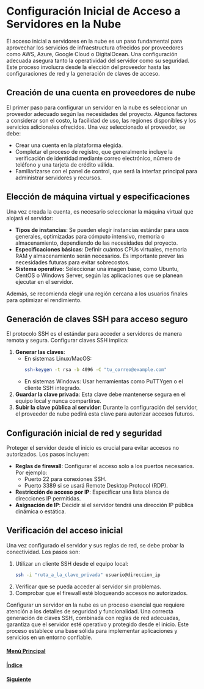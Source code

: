 # **Configuración Inicial de Acceso a Servidores en la Nube**

El acceso inicial a servidores en la nube es un paso fundamental para aprovechar los servicios de infraestructura ofrecidos por proveedores como AWS, Azure, Google Cloud o DigitalOcean. Una configuración adecuada asegura tanto la operatividad del servidor como su seguridad. Este proceso involucra desde la elección del proveedor hasta las configuraciones de red y la generación de claves de acceso.

## **Creación de una cuenta en proveedores de nube**
El primer paso para configurar un servidor en la nube es seleccionar un proveedor adecuado según las necesidades del proyecto. Algunos factores a considerar son el costo, la facilidad de uso, las regiones disponibles y los servicios adicionales ofrecidos. Una vez seleccionado el proveedor, se debe:
- Crear una cuenta en la plataforma elegida.
- Completar el proceso de registro, que generalmente incluye la verificación de identidad mediante correo electrónico, número de teléfono y una tarjeta de crédito válida.
- Familiarizarse con el panel de control, que será la interfaz principal para administrar servidores y recursos.

## **Elección de máquina virtual y especificaciones**
Una vez creada la cuenta, es necesario seleccionar la máquina virtual que alojará el servidor:
- **Tipos de instancias**: Se pueden elegir instancias estándar para usos generales, optimizadas para cómputo intensivo, memoria o almacenamiento, dependiendo de las necesidades del proyecto.
- **Especificaciones básicas**: Definir cuántos CPUs virtuales, memoria RAM y almacenamiento serán necesarios. Es importante prever las necesidades futuras para evitar sobrecostos.
- **Sistema operativo**: Seleccionar una imagen base, como Ubuntu, CentOS o Windows Server, según las aplicaciones que se planean ejecutar en el servidor.

Además, se recomienda elegir una región cercana a los usuarios finales para optimizar el rendimiento.

## **Generación de claves SSH para acceso seguro**
El protocolo SSH es el estándar para acceder a servidores de manera remota y segura. Configurar claves SSH implica:
1. **Generar las claves**: 
   - En sistemas Linux/MacOS: 
     ```bash
     ssh-keygen -t rsa -b 4096 -C "tu_correo@example.com"
     ```
   - En sistemas Windows: Usar herramientas como PuTTYgen o el cliente SSH integrado.
2. **Guardar la clave privada**: Esta clave debe mantenerse segura en el equipo local y nunca compartirse.
3. **Subir la clave pública al servidor**: Durante la configuración del servidor, el proveedor de nube pedirá esta clave para autorizar accesos futuros.

## **Configuración inicial de red y seguridad**
Proteger el servidor desde el inicio es crucial para evitar accesos no autorizados. Los pasos incluyen:
- **Reglas de firewall**: Configurar el acceso solo a los puertos necesarios. Por ejemplo:
  - Puerto 22 para conexiones SSH.
  - Puerto 3389 si se usará Remote Desktop Protocol (RDP).
- **Restricción de acceso por IP**: Especificar una lista blanca de direcciones IP permitidas.
- **Asignación de IP**: Decidir si el servidor tendrá una dirección IP pública dinámica o estática.



## **Verificación del acceso inicial**
Una vez configurado el servidor y sus reglas de red, se debe probar la conectividad. Los pasos son:
1. Utilizar un cliente SSH desde el equipo local:
   ```bash
   ssh -i "ruta_a_la_clave_privada" usuario@direccion_ip
   ```
2. Verificar que se pueda acceder al servidor sin problemas.
3. Comprobar que el firewall esté bloqueando accesos no autorizados.

Configurar un servidor en la nube es un proceso esencial que requiere atención a los detalles de seguridad y funcionalidad. Una correcta generación de claves SSH, combinada con reglas de red adecuadas, garantiza que el servidor esté operativo y protegido desde el inicio. Este proceso establece una base sólida para implementar aplicaciones y servicios en un entorno confiable.

#### [Menú Principal](../../index.md)
#### [Índice](./index.md)
#### [Siguiente](./04_Protocolosdeconexion.md)